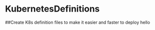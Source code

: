 # KubernetesDefinitions

##Create K8s definition files to make it easier and faster  to deploy
hello

